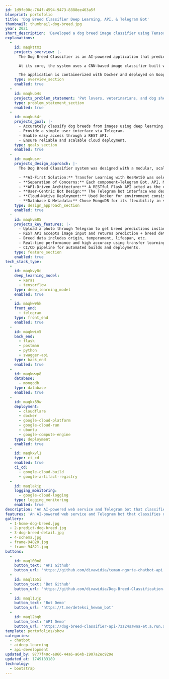 ```yaml
---
id: 1d9fc00c-764f-4594-9473-8888ee463a5f
blueprint: portofolio
title: 'Dog Breed Classifier Deep Learning, API, & Telegram Bot'
thumbnail: thumbnail-dog-breed.jpg
year: 2021
short_description: 'Developed a dog breed image classifier using TensorFlow and ResNet50 transfer learning. Created a Flask API with MongoDB for predictions and breed data. Built a Telegram bot interface and deployed the system using Docker to Google Cloud Run, with Artifact Registry and Cloud Build for CI/CD.'
explanations:
  -
    id: maqkttmz
    projects_overview: |-
      The Dog Breed Classifier is an AI-powered application that predicts the breed of a dog from an image and returns detailed information about the breed. It combines deep learning, API development, chatbot interaction, and cloud-native deployment into one cohesive project.

      At its core, the system uses a CNN-based image classifier built with TensorFlow and ResNet50 (transfer learning), trained on a dog breed dataset. The Flask-based REST API exposes endpoints for both classification and retrieving dog breed information stored in a MongoDB database. The Telegram bot, developed with Python, allows users to interact with the model by sending dog photos and receiving breed predictions and metadata instantly.

      The application is containerized with Docker and deployed on Google Cloud Platform using Cloud Run for serverless hosting, Artifact Registry for container storage, and Cloud Build for CI/CD automation.
    type: overview_section
    enabled: true
  -
    id: maqkub4s
    projects_problem_statement: 'Pet lovers, veterinarians, and dog shelter workers often receive dogs with unknown breeds. Manual breed identification is prone to error and time-consuming. There was a need for a quick and intelligent system that could classify dog breeds from photos instantly.'
    type: problem_statement_section
    enabled: true
  -
    id: maqkuk4r
    projects_goal: |-
      - Accurately classify dog breeds from images using deep learning.
      - Provide a simple user interface via Telegram.
      - Enable easy access through a REST API.
      - Ensure reliable and scalable cloud deployment.
    type: goals_section
    enabled: true
  -
    id: maqkusvr
    projects_design_approach: |-
      The Dog Breed Classifier system was designed with a modular, scalable, and cloud-native architecture to ensure flexibility, performance, and maintainability. The key principles followed during development were:

      - **AI-First Solution:** Transfer Learning with ResNet50 was selected to balance accuracy and training efficiency. Leveraged a Convolutional Neural Network (CNN) fine-tuned on a labeled dog breed dataset to improve performance on unseen images.
      - **Separation of Concerns:** Each component—Telegram Bot, API, ML Model, and Database—was built as an independent service. Encouraged code reuse, simplified debugging, and made scaling specific parts (like the model or API) easier.
      - **API-Driven Architecture:** A RESTful Flask API acted as the central hub for image prediction and data retrieval. Enabled integration with multiple frontends, such as the Telegram bot and potential future mobile/web apps.
      - **User-Centric Bot Design:** The Telegram bot interface was designed to be minimal and intuitive: Users send a dog image > Bot returns the breed prediction with details like temperament and lifespan > Created a smooth experience with minimal learning curve for users.
      - **Cloud-Native Deployment:** Used Docker for environment consistency across development and production. Deployed via Google Cloud Run for scalability and auto-scaling based on usage demand. Integrated Google Cloud Build and Artifact Registry for a fully automated CI/CD pipeline.
      - **Database & Metadata:** Chose MongoDB for its flexibility in storing varied dog breed metadata. Enabled quick access and filtering of breed characteristics in future versions.
    type: design_approach_section
    enabled: true
  -
    id: maqkvm85
    projects_key_features: |-
      - Upload a photo through Telegram to get breed predictions instantly.
      - REST API accepts image input and returns prediction + breed details.
      - Breed data includes origin, temperament, lifespan, etc.
      - Real-time performance and high accuracy using transfer learning.
      - CI/CD pipeline for automated builds and deployments.
    type: feature_section
    enabled: true
tech_stack_type:
  -
    id: maqkvy8c
    deep_learning_model:
      - keras
      - tensorflow
    type: deep_learning_model
    enabled: true
  -
    id: maqkw9hk
    front_end:
      - telegram
    type: front_end
    enabled: true
  -
    id: maqkwim5
    back_end:
      - flask
      - postman
      - python
      - swagger-api
    type: back_end
    enabled: true
  -
    id: maqkwwp8
    database:
      - mongodb
    type: database
    enabled: true
  -
    id: maqkx89w
    deployment:
      - cloudflare
      - docker
      - google-cloud-platform
      - google-cloud-run
      - ubuntu
      - google-compute-engine
    type: deployment
    enabled: true
  -
    id: maqkxvl1
    type: ci_cd
    enabled: true
    ci_cd:
      - google-cloud-build
      - google-artifact-registry
  -
    id: maqlakjp
    logging_monitoring:
      - google-cloud-logging
    type: logging_monitoring
    enabled: true
description: 'An AI-powered web service and Telegram bot that classifies dog breeds based on user-uploaded images. The solution is built using a custom-trained deep learning model and deployed to Google Cloud Platform using Docker and modern CI/CD practices.'
features: 'An AI-powered web service and Telegram bot that classifies dog breeds based on user-uploaded images. The solution is built using a custom-trained deep learning model and deployed to Google Cloud Platform using Docker and modern CI/CD practices.'
gallery:
  - 1-home-dog-breed.jpg
  - 2-predict-dog-breed.jpg
  - 3-dog-breed-detail.jpg
  - 4-schema.jpg
  - frame-94820.jpg
  - frame-94821.jpg
buttons:
  -
    id: maql00n8
    button_text: 'API Github'
    button_url: 'https://github.com/divawidia/teman-ngorte-chatbot-api'
  -
    id: maql165i
    button_text: 'Bot Github'
    button_url: 'https://github.com/divawidia/Dog-Breed-Classification-Telegram-Bot'
  -
    id: maql1ujp
    button_text: 'Bot Demo'
    button_url: 'https://t.me/deteksi_hewan_bot'
  -
    id: maql2bqb
    button_text: 'API Demo'
    button_url: 'https://dog-breed-classifier-api-7zz24sawna-et.a.run.app/api/v1/docs/'
template: portofolios/show
categories:
  - chatbot
  - aideep-learning
  - api-development
updated_by: 9777f40c-e866-44a6-a64b-1907a2ec929e
updated_at: 1749183189
technology:
  - bootstrap
---
```

